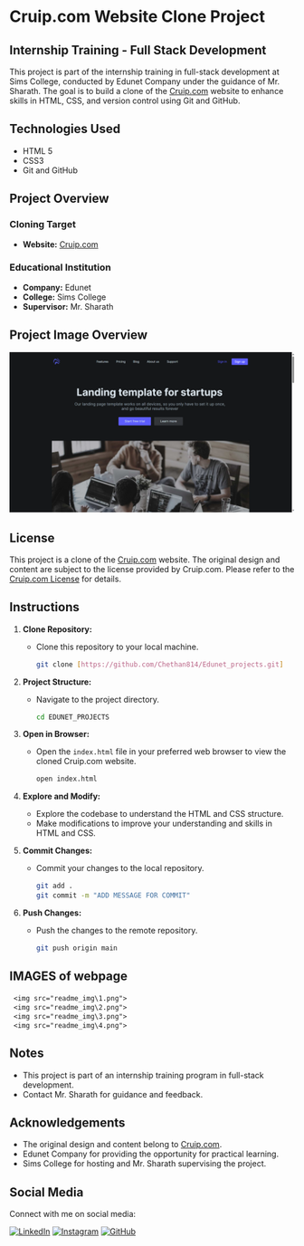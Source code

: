 # Cruip.com Website Clone Project



## Internship Training - Full Stack Development

This project is part of the internship training in full-stack development at Sims College, conducted by Edunet Company under the guidance of Mr. Sharath. The goal is to build a clone of the [Cruip.com](https://cruip.com) website to enhance skills in HTML, CSS, and version control using Git and GitHub.

## Technologies Used

- HTML 5
- CSS3
- Git and GitHub

## Project Overview

### Cloning Target

- **Website:** [Cruip.com](https://cruip.com)

### Educational Institution

- **Company:** Edunet
- **College:** Sims College
- **Supervisor:** Mr. Sharath

## Project Image Overview

<img src="readme_img\stating_page.png">

## License

This project is a clone of the [Cruip.com](https://cruip.com) website. The original design and content are subject to the license provided by Cruip.com. Please refer to the [Cruip.com License](Cruip.com) for details.

## Instructions

1. **Clone Repository:**
   - Clone this repository to your local machine.

     ```bash
     git clone [https://github.com/Chethan814/Edunet_projects.git]
     ```

2. **Project Structure:**
   - Navigate to the project directory.

     ```bash
     cd EDUNET_PROJECTS
     ```

3. **Open in Browser:**
   - Open the `index.html` file in your preferred web browser to view the cloned Cruip.com website.

     ```bash
     open index.html
     ```
4. **Explore and Modify:**
   - Explore the codebase to understand the HTML and CSS structure.
   - Make modifications to improve your understanding and skills in HTML and CSS.


5. **Commit Changes:**
   - Commit your changes to the local repository.

     ```bash
     git add .
     git commit -m "ADD MESSAGE FOR COMMIT"
     ```

6. **Push Changes:**
   - Push the changes to the remote repository.

     ```bash
     git push origin main
     ```
## IMAGES of webpage


     <img src="readme_img\1.png">
     <img src="readme_img\2.png">
     <img src="readme_img\3.png">
     <img src="readme_img\4.png">

## Notes

- This project is part of an internship training program in full-stack development.
- Contact Mr. Sharath for guidance and feedback.

## Acknowledgements

- The original design and content belong to [Cruip.com](https://cruip.com).
- Edunet Company for providing the opportunity for practical learning.
- Sims College for hosting and Mr. Sharath supervising the project.


## Social Media

Connect with me on social media:

[![LinkedIn](https://your-linkedin-logo-url.png)](https://www.linkedin.com/in/chethan-k-r-559748229/)
[![Instagram](https://your-instagram-logo-url.png)](https://www.instagram.com/chethan3145/)
[![GitHub](https://your-github-logo-url.png)](https://github.com/Chethan814)